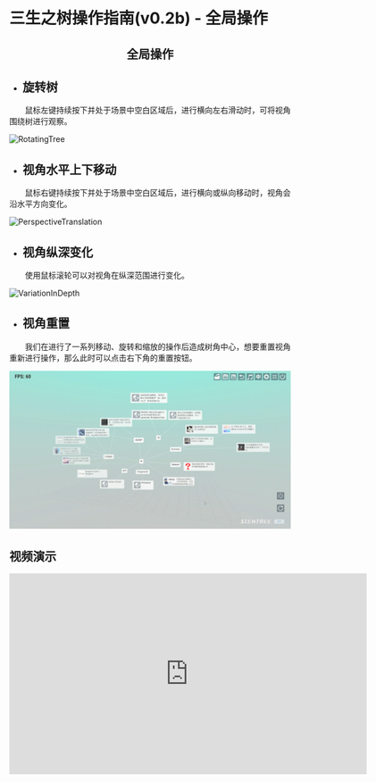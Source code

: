 # 三生之树操作指南(v0.2b) - 全局操作

## <div align="center">全局操作</div>

* ## 旋转树
&emsp;&emsp;鼠标左键持续按下并处于场景中空白区域后，进行横向左右滑动时，可将视角围绕树进行观察。

![RotatingTree](images/GlobalOperation/RotatingTree.gif)

* ## 视角水平上下移动
&emsp;&emsp;鼠标右键持续按下并处于场景中空白区域后，进行横向或纵向移动时，视角会沿水平方向变化。

![PerspectiveTranslation](images/GlobalOperation/PerspectiveTranslation.gif)

* ## 视角纵深变化
&emsp;&emsp;使用鼠标滚轮可以对视角在纵深范围进行变化。

![VariationInDepth](images/GlobalOperation/VariationInDepth.gif)

* ## 视角重置
&emsp;&emsp;我们在进行了一系列移动、旋转和缩放的操作后造成树角中心，想要重置视角重新进行操作，那么此时可以点击右下角的重置按钮。

![ViewReset](images/GlobalOperation/ViewReset.gif)
## 视频演示
<iframe src="https://player.bilibili.com/player.html?aid=657676121&bvid=BV1xa4y1A7R9&cid=1174776490&page=1" width="640" height="360" scrolling="no" border="0" frameborder="no" framespacing="0" allowfullscreen="true"> </iframe>